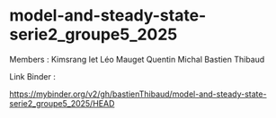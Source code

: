 # model-and-steady-state-serie2_groupe5_2025

Members : 
Kimsrang Iet
Léo Mauget
Quentin Michal
Bastien Thibaud

Link Binder :

https://mybinder.org/v2/gh/bastienThibaud/model-and-steady-state-serie2_groupe5_2025/HEAD
